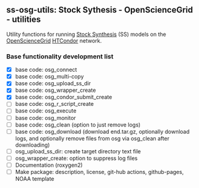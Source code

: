 ## ss-osg-utils: Stock Sythesis - OpenScienceGrid - utilities 

Utility functions for running [Stock Synthesis](https://github.com/nmfs-stock-synthesis/stock-synthesis) (SS) models on the [OpenScienceGrid](https://osg-htc.org/) [HTCondor](https://htcondor.org/) network.

### Base functionality development list
- [x] base code: osg_connect
- [x] base code: osg_multi-copy
- [x] base code: osg_upload_ss_dir
- [x] base code: osg_wrapper_create
- [x] base code: osg_condor_submit_create
- [ ] base code: osg_r_script_create
- [ ] base code: osg_execute
- [ ] base code: osg_monitor
- [ ] base code: osg_clean (option to just remove logs)
- [ ] base code: osg_download (download end.tar.gz, optionally download logs, and optionally remove files from osg via osg_clean after downloading)
- [ ] osg_upload_ss_dir: create target directory text file
- [ ] osg_wrapper_create: option to suppress log files
- [ ] Documentation (roxygen2)
- [ ] Make package: description, license, git-hub actions, github-pages, NOAA template